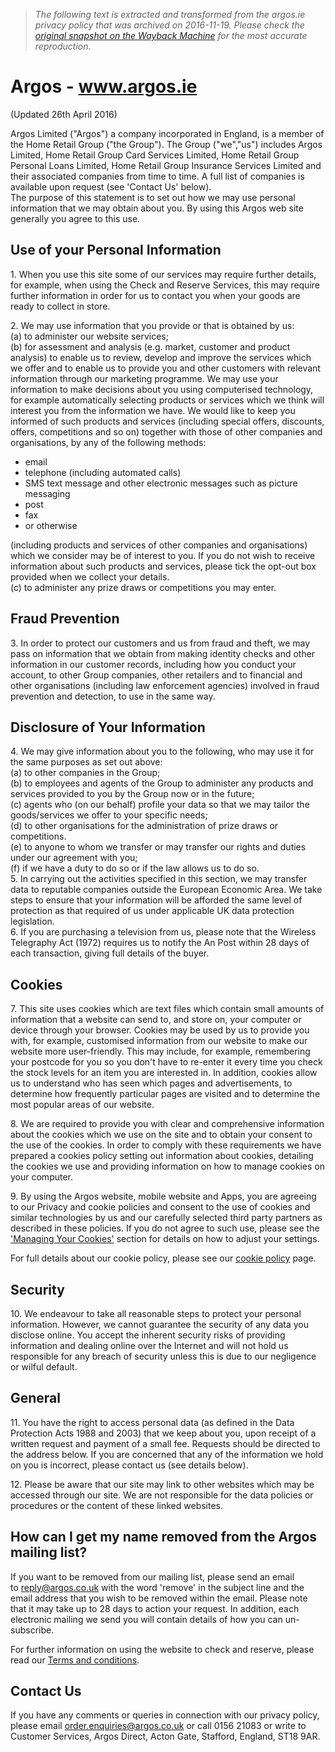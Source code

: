 > *The following text is extracted and transformed from the argos.ie privacy policy that was archived on 2016-11-19. Please check the [original snapshot on the Wayback Machine](https://web.archive.org/web/20161119034132id_/http%3A//www.argos.ie/static/StaticDisplay/includeName/privacyPolicy.htm) for the most accurate reproduction.*

# Argos - www.argos.ie

(Updated 26th April 2016)

Argos Limited ("Argos") a company incorporated in England, is a member of the Home Retail Group ("the Group"). The Group ("we","us") includes Argos Limited, Home Retail Group Card Services Limited, Home Retail Group Personal Loans Limited, Home Retail Group Insurance Services Limited and their associated companies from time to time. A full list of companies is available upon request (see 'Contact Us' below).  
The purpose of this statement is to set out how we may use personal information that we may obtain about you. By using this Argos web site generally you agree to this use.

## Use of your Personal Information

1\. When you use this site some of our services may require further details, for example, when using the Check and Reserve Services, this may require further information in order for us to contact you when your goods are ready to collect in store.

2\. We may use information that you provide or that is obtained by us:  
(a) to administer our website services;  
(b) for assessment and analysis (e.g. market, customer and product analysis) to enable us to review, develop and improve the services which we offer and to enable us to provide you and other customers with relevant information through our marketing programme. We may use your information to make decisions about you using computerised technology, for example automatically selecting products or services which we think will interest you from the information we have. We would like to keep you informed of such products and services (including special offers, discounts, offers, competitions and so on) together with those of other companies and organisations, by any of the following methods:

  * email
  * telephone (including automated calls)
  * SMS text message and other electronic messages such as picture messaging
  * post
  * fax
  * or otherwise



(including products and services of other companies and organisations) which we consider may be of interest to you. If you do not wish to receive information about such products and services, please tick the opt-out box provided when we collect your details.  
(c) to administer any prize draws or competitions you may enter.  


## Fraud Prevention

3\. In order to protect our customers and us from fraud and theft, we may pass on information that we obtain from making identity checks and other information in our customer records, including how you conduct your account, to other Group companies, other retailers and to financial and other organisations (including law enforcement agencies) involved in fraud prevention and detection, to use in the same way.

## Disclosure of Your Information

4\. We may give information about you to the following, who may use it for the same purposes as set out above:  
(a) to other companies in the Group;  
(b) to employees and agents of the Group to administer any products and services provided to you by the Group now or in the future;  
(c) agents who (on our behalf) profile your data so that we may tailor the goods/services we offer to your specific needs;  
(d) to other organisations for the administration of prize draws or competitions.  
(e) to anyone to whom we transfer or may transfer our rights and duties under our agreement with you;  
(f) if we have a duty to do so or if the law allows us to do so.  
5\. In carrying out the activities specified in this section, we may transfer data to reputable companies outside the European Economic Area. We take steps to ensure that your information will be afforded the same level of protection as that required of us under applicable UK data protection legislation.  
6\. If you are purchasing a television from us, please note that the Wireless Telegraphy Act (1972) requires us to notify the An Post within 28 days of each transaction, giving full details of the buyer.

## Cookies

7\. This site uses cookies which are text files which contain small amounts of information that a website can send to, and store on, your computer or device through your browser. Cookies may be used by us to provide you with, for example, customised information from our website to make our website more user-friendly. This may include, for example, remembering your postcode for you so you don't have to re-enter it every time you check the stock levels for an item you are interested in. In addition, cookies allow us to understand who has seen which pages and advertisements, to determine how frequently particular pages are visited and to determine the most popular areas of our website. 

8\. We are required to provide you with clear and comprehensive information about the cookies which we use on the site and to obtain your consent to the use of the cookies. In order to comply with these requirements we have prepared a cookies policy setting out information about cookies, detailing the cookies we use and providing information on how to manage cookies on your computer.

9\. By using the Argos website, mobile website and Apps, you are agreeing to our Privacy and cookie policies and consent to the use of cookies and similar technologies by us and our carefully selected third party partners as described in these policies. If you do not agree to such use, please see the ['Managing Your Cookies'](https://web.archive.org/static/StaticDisplay/includeName/cookiePolicy.htm "Managing Your Cookies") section for details on how to adjust your settings.

For full details about our cookie policy, please see our [cookie policy](https://web.archive.org/static/StaticDisplay/includeName/cookiePolicy.htm "cookie policy") page.

## Security

10\. We endeavour to take all reasonable steps to protect your personal information. However, we cannot guarantee the security of any data you disclose online. You accept the inherent security risks of providing information and dealing online over the Internet and will not hold us responsible for any breach of security unless this is due to our negligence or wilful default.

## General

11\. You have the right to access personal data (as defined in the Data Protection Acts 1988 and 2003) that we keep about you, upon receipt of a written request and payment of a small fee. Requests should be directed to the address below. If you are concerned that any of the information we hold on you is incorrect, please contact us (see details below).

12\. Please be aware that our site may link to other websites which may be accessed through our site. We are not responsible for the data policies or procedures or the content of these linked websites.

## How can I get my name removed from the Argos mailing list?

If you want to be removed from our mailing list, please send an email to [reply@argos.co.uk](mailto:reply@argos.co.uk) with the word 'remove' in the subject line and the email address that you wish to be removed within the email. Please note that it may take up to 28 days to action your request. In addition, each electronic mailing we send you will contain details of how you can un-subscribe.

For further information on using the website to check and reserve, please read our [Terms and conditions](https://web.archive.org/static/StaticDisplay/includeName/TermsAndConditions.htm).

## Contact Us

If you have any comments or queries in connection with our privacy policy, please email [order.enquiries@argos.co.uk](mailto:order.enquiries@argos.co.uk) or call 0156 21083 or write to Customer Services, Argos Direct, Acton Gate, Stafford, England, ST18 9AR.
